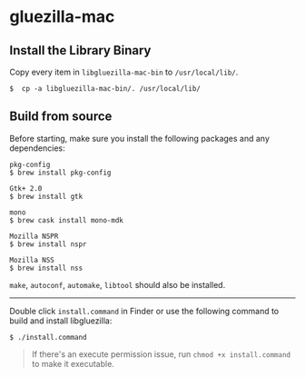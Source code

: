 # gluezilla-mac

## Install the Library Binary
Copy every item in `libgluezilla-mac-bin` to `/usr/local/lib/`.
```
$  cp -a libgluezilla-mac-bin/. /usr/local/lib/
```

## Build from source
Before starting, make sure you install the following packages and any dependencies:
```
pkg-config
$ brew install pkg-config

Gtk+ 2.0
$ brew install gtk

mono
$ brew cask install mono-mdk

Mozilla NSPR
$ brew install nspr

Mozilla NSS
$ brew install nss
```
`make`, `autoconf`, `automake`, `libtool` should also be installed.

---

Double click `install.command` in Finder or use the following command to build and install libgluezilla:
```
$ ./install.command
```
> If there's an execute permission issue, run `chmod +x install.command` to make it executable.
